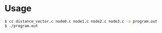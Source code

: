 # Usage

```bash
$ cc distance_vector.c node0.c node1.c node2.c node3.c -o program.out
$ ./program.out
```